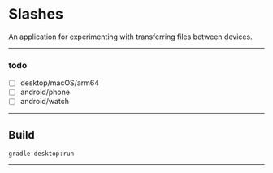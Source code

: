 # Slashes
An application for experimenting with transferring files between devices.

---

### todo

- [ ] desktop/macOS/arm64
- [ ] android/phone
- [ ] android/watch

---

## Build

```
gradle desktop:run
```

---
